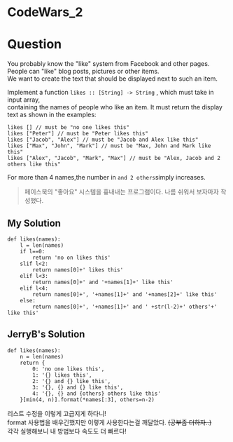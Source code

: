 CodeWars_2
===========
# Question
You probably know the "like" system from Facebook and other pages. People can "like" blog posts, pictures or other items.  
We want to create the text that should be displayed next to such an item.  
  
Implement a function `likes :: [String] -> String` , which must take in input array,  
containing the names of people who like an item. It must return the display text as shown in the examples:
```{.Python}
likes [] // must be "no one likes this"
likes ["Peter"] // must be "Peter likes this"
likes ["Jacob", "Alex"] // must be "Jacob and Alex like this"
likes ["Max", "John", "Mark"] // must be "Max, John and Mark like this"
likes ["Alex", "Jacob", "Mark", "Max"] // must be "Alex, Jacob and 2 others like this"
```
For more than 4 names,the number in `and 2 others`simply increases.  

>페이스북의 "좋아요" 시스템을 흉내내는 프로그램이다.
>나름 쉬워서 보자마자 작성했다.

## My Solution
```{.Python}
def likes(names):
	l = len(names)
	if l==0:
		return 'no on likes this'
	slif l<2:
		return names[0]+' likes this'
	elif l<3:
		return names[0]+' and '+names[1]+' like this'
	elif l<4:
		return names[0]+', '+names[1]+' and '+names[2]+' like this'
	else:
		return names[0]+', '+names[1]+' and ' +str(l-2)+' others'+' like this'
```

## JerryB's Solution
```{.Python}
def likes(names):
	n = len(names)
	return {
		0: 'no one likes this',
		1: '{} likes this', 
		2: '{} and {} like this', 
		3: '{}, {} and {} like this', 
		4: '{}, {} and {others} others like this'
	}[min(4, n)].format(*names[:3], others=n-2)
```

리스트 수정을 이렇게 고급지게 하다니!  
format 사용법을 배우긴했지만 이렇게 사용한다는걸 깨달았다.
~~(공부좀 더하자..)~~  
각각 실행해보니 내 방법보다  속도도 더 빠르다!  

        
